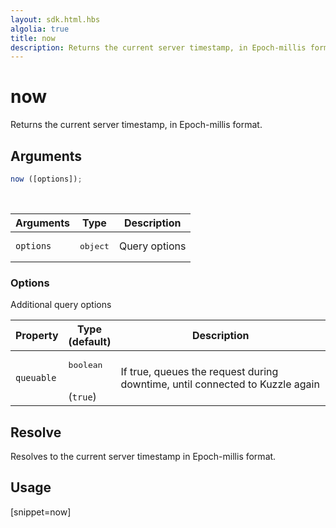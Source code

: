 ```yaml
---
layout: sdk.html.hbs
algolia: true
title: now
description: Returns the current server timestamp, in Epoch-millis format.
---
```


# now

Returns the current server timestamp, in Epoch-millis format.

## Arguments

```javascript
now ([options]);
```

<br/>

| Arguments | Type   | Description                         |
| --------- | ------ | ----------------------------------- |
| `options` | <pre>object</pre> | Query options |

### **Options**

Additional query options

| Property   | Type<br/>(default)   | Description                       |
| ---------- | ------- | --------------------------------- |
| `queuable` | <pre>boolean</pre><br/>(`true`) | If true, queues the request during downtime, until connected to Kuzzle again |

## Resolve

Resolves to the current server timestamp in Epoch-millis format.

## Usage

[snippet=now]
